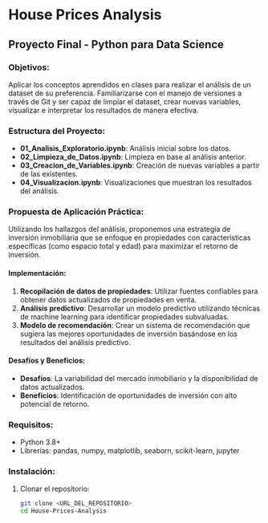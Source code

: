 # House Prices Analysis

## Proyecto Final - Python para Data Science

### Objetivos:
Aplicar los conceptos aprendidos en clases para realizar el análisis de un dataset de su preferencia. Familiarizarse con el manejo de versiones a través de Git y ser capaz de limpiar el dataset, crear nuevas variables, visualizar e interpretar los resultados de manera efectiva.

### Estructura del Proyecto:
- **01_Analisis_Exploratorio.ipynb**: Análisis inicial sobre los datos.
- **02_Limpieza_de_Datos.ipynb**: Limpieza en base al análisis anterior.
- **03_Creacion_de_Variables.ipynb**: Creación de nuevas variables a partir de las existentes.
- **04_Visualizacion.ipynb**: Visualizaciones que muestran los resultados del análisis.

### Propuesta de Aplicación Práctica:
Utilizando los hallazgos del análisis, proponemos una estrategia de inversión inmobiliaria que se enfoque en propiedades con características específicas (como espacio total y edad) para maximizar el retorno de inversión.

#### Implementación:
1. **Recopilación de datos de propiedades**: Utilizar fuentes confiables para obtener datos actualizados de propiedades en venta.
2. **Análisis predictivo**: Desarrollar un modelo predictivo utilizando técnicas de machine learning para identificar propiedades subvaluadas.
3. **Modelo de recomendación**: Crear un sistema de recomendación que sugiera las mejores oportunidades de inversión basándose en los resultados del análisis predictivo.

#### Desafíos y Beneficios:
- **Desafíos**: La variabilidad del mercado inmobiliario y la disponibilidad de datos actualizados.
- **Beneficios**: Identificación de oportunidades de inversión con alto potencial de retorno.

### Requisitos:
- Python 3.8+
- Librerías: pandas, numpy, matplotlib, seaborn, scikit-learn, jupyter

### Instalación:
1. Clonar el repositorio:
   ```sh
   git clone <URL_DEL_REPOSITORIO>
   cd House-Prices-Analysis
